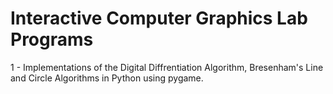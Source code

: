 # Interactive Computer Graphics Lab Programs
1 - Implementations of the Digital Diffrentiation Algorithm, Bresenham's Line and Circle Algorithms in Python using pygame.
